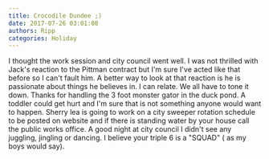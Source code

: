 ```yaml
---
title: Crocodile Dundee ;)
date: 2017-07-26 03:01:08
authors: Ripp
categories: Holiday
---
```


 I thought the work session and city council went well. I was not thrilled with Jack's reaction to the Pittman contract but I'm sure I've acted like that before so I can't fault him. A better way to look at that reaction is he is passionate about things he believes in. I can relate. We all have to tone it down. 
 Thanks for handling the 3 foot monster gator in the duck pond. A toddler could get hurt and I'm sure that is not something anyone would want to happen.  Sherry lea is going to work on a city sweeper rotation schedule to be posted on website and if there is standing water by your house call the public works office. 
A good night at city council 
I didn't see any juggling, jingling or dancing. 
I believe your triple 6 is a "SQUAD" ( as my boys would say).